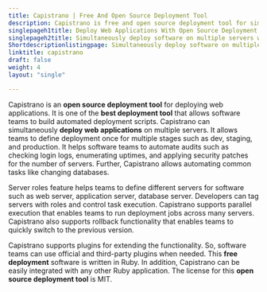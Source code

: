 ```yaml
---
title: Capistrano | Free And Open Source Deployment Tool
description: Capistrano is free and open source deployment tool for simultaneously deploy web applications on any number of servers. Automate audits and common tasks.
singlepageh1title: Deploy Web Applications With Open Source Deployment Tool
singlepageh2title: Simultaneously deploy software on multiple servers with remote server automation tool. Automate deployment workflow and quickly release new versions.
Shortdescriptionlistingpage: Simultaneously deploy software on multiple servers with remote server automation tool. Automate deployment workflow and quickly release new versions.
linktitle: capistrano
draft: false
weight: 4
layout: "single"

---
```


Capistrano is an **open source deployment tool** for deploying web applications. It is one of the **best deployment tool** that allows software teams to build automated deployment scripts. Capistrano can simultaneously **deploy web applications** on multiple servers. It allows teams to define deployment once for multiple stages such as dev, staging, and production. It helps software teams to automate audits such as checking login logs, enumerating uptimes, and applying security patches for the number of servers. Further, Capistrano allows automating common tasks like changing databases.

Server roles feature helps teams to define different servers for software such as web server, application server, database server. Developers can tag servers with roles and control task execution. Capistrano supports parallel execution that enables teams to run deployment jobs across many servers. Capistrano also supports rollback functionality that enables teams to quickly switch to the previous version.

Capistrano supports plugins for extending the functionality. So, software teams can use official and third-party plugins when needed. This **free deployment** software is written in Ruby. In addition, Capistrano can be easily integrated with any other Ruby application. The license for this **open source deployment tool** is MIT.
